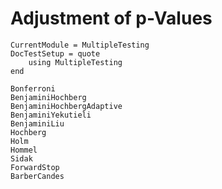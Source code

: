 # Adjustment of p-Values

```@meta
CurrentModule = MultipleTesting
DocTestSetup = quote
    using MultipleTesting
end
```


```@docs
Bonferroni
BenjaminiHochberg
BenjaminiHochbergAdaptive
BenjaminiYekutieli
BenjaminiLiu
Hochberg
Holm
Hommel
Sidak
ForwardStop
BarberCandes
```
